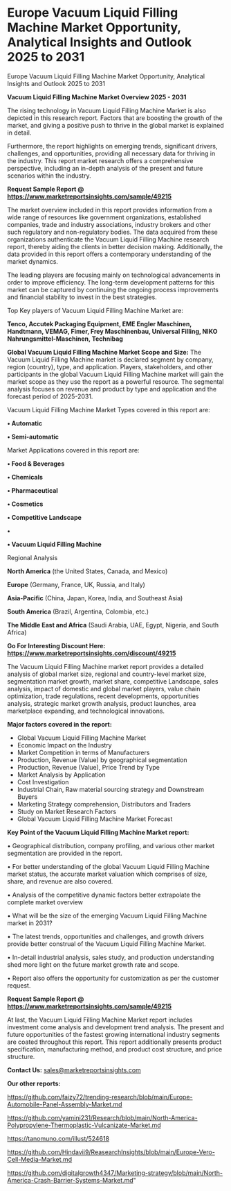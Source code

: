 # Europe Vacuum Liquid Filling Machine Market Opportunity, Analytical Insights and Outlook 2025 to 2031
 Europe Vacuum Liquid Filling Machine Market Opportunity, Analytical Insights and Outlook 2025 to 2031

<Strong> Vacuum Liquid Filling Machine Market Overview 2025 - 2031</strong>

The rising technology in Vacuum Liquid Filling Machine Market is also depicted in this research report. Factors that are boosting the growth of the market, and giving a positive push to thrive in the global market is explained in detail.

Furthermore, the report highlights on emerging trends, significant drivers, challenges, and opportunities, providing all necessary data for thriving in the industry. This report market research offers a comprehensive perspective, including an in-depth analysis of the present and future scenarios within the industry.

<strong>Request Sample Report @ <a href=https://www.marketreportsinsights.com/sample/49215>https://www.marketreportsinsights.com/sample/49215</a></strong>

The market overview included in this report provides information from a wide range of resources like government organizations, established companies, trade and industry associations, industry brokers and other such regulatory and non-regulatory bodies. The data acquired from these organizations authenticate the Vacuum Liquid Filling Machine research report, thereby aiding the clients in better decision making. Additionally, the data provided in this report offers a contemporary understanding of the market dynamics.

The leading players are focusing mainly on technological advancements in order to improve efficiency. The long-term development patterns for this market can be captured by continuing the ongoing process improvements and financial stability to invest in the best strategies.

Top Key players of Vacuum Liquid Filling Machine Market are:

<strong>Tenco, Accutek Packaging Equipment, EME Engler Maschinen, Handtmann, VEMAG, Fimer, Frey Maschinenbau, Universal Filling, NIKO Nahrungsmittel-Maschinen, Technibag</strong>

<strong><b>Global Vacuum Liquid Filling Machine Market Scope and Size:</b></strong>
The Vacuum Liquid Filling Machine market is declared segment by company, region (country), type, and application. Players, stakeholders, and other participants in the global Vacuum Liquid Filling Machine market will gain the market scope as they use the report as a powerful resource. The segmental analysis focuses on revenue and product by type and application and the forecast period of 2025-2031.

Vacuum Liquid Filling Machine Market Types covered in this report are:

<strong>•  Automatic

•  Semi-automatic</strong>

Market Applications covered in this report are:

<strong>•  Food & Beverages

•  Chemicals

•  Pharmaceutical

•  Cosmetics

•  Competitive Landscape

•  

•  Vacuum Liquid Filling Machine</strong> 

Regional Analysis

<strong>North America</strong> (the United States, Canada, and Mexico)

<strong>Europe</strong> (Germany, France, UK, Russia, and Italy)

<strong>Asia-Pacific</strong> (China, Japan, Korea, India, and Southeast Asia)

<strong>South America</strong> (Brazil, Argentina, Colombia, etc.)

<strong>The Middle East and Africa</strong> (Saudi Arabia, UAE, Egypt, Nigeria, and South Africa)

<strong>Go For Interesting Discount Here: <a href=https://www.marketreportsinsights.com/discount/49215>https://www.marketreportsinsights.com/discount/49215</a></strong>

The Vacuum Liquid Filling Machine market report provides a detailed analysis of global market size, regional and country-level market size, segmentation market growth, market share, competitive Landscape, sales analysis, impact of domestic and global market players, value chain optimization, trade regulations, recent developments, opportunities analysis, strategic market growth analysis, product launches, area marketplace expanding, and technological innovations.

<strong><b>Major factors covered in the report:</b></strong>
<ul>
  <li>Global Vacuum Liquid Filling Machine Market </li>
  <li>Economic Impact on the Industry</li>
  <li>Market Competition in terms of Manufacturers</li>
  <li>Production, Revenue (Value) by geographical segmentation</li>
  <li>Production, Revenue (Value), Price Trend by Type</li>
  <li>Market Analysis by Application</li>
  <li>Cost Investigation</li>
  <li>Industrial Chain, Raw material sourcing strategy and Downstream Buyers</li>
  <li>Marketing Strategy comprehension, Distributors and Traders</li>
  <li>Study on Market Research Factors</li>
  <li>Global Vacuum Liquid Filling Machine Market Forecast</li>
</ul>

<strong><b>Key Point of the Vacuum Liquid Filling Machine Market report:</b></strong>

• Geographical distribution, company profiling, and various other market segmentation are provided in the report.

• For better understanding of the global Vacuum Liquid Filling Machine market status, the accurate market valuation which comprises of size, share, and revenue are also covered.

• Analysis of the competitive dynamic factors better extrapolate the complete market overview

• What will be the size of the emerging Vacuum Liquid Filling Machine market in 2031?

• The latest trends, opportunities and challenges, and growth drivers provide better construal of the Vacuum Liquid Filling Machine Market.

• In-detail industrial analysis, sales study, and production understanding shed more light on the future market growth rate and scope.

• Report also offers the opportunity for customization as per the customer request.

<strong>Request Sample Report @ <a href=https://www.marketreportsinsights.com/sample/49215>https://www.marketreportsinsights.com/sample/49215</a></strong>

At last, the Vacuum Liquid Filling Machine Market report includes investment come analysis and development trend analysis. The present and future opportunities of the fastest growing international industry segments are coated throughout this report. This report additionally presents product specification, manufacturing method, and product cost structure, and price structure.

<strong>Contact Us:</strong>
sales@marketreportsinsights.com

<strong>Our other reports:</strong>

<a href=https://github.com/faizy72/trending-research/blob/main/Europe-Automobile-Panel-Assembly-Market.md>https://github.com/faizy72/trending-research/blob/main/Europe-Automobile-Panel-Assembly-Market.md</a>

<a href=https://github.com/yamini231/Research/blob/main/North-America-Polypropylene-Thermoplastic-Vulcanizate-Market.md>https://github.com/yamini231/Research/blob/main/North-America-Polypropylene-Thermoplastic-Vulcanizate-Market.md</a>

<a href=https://tanomuno.com/illust/524618>https://tanomuno.com/illust/524618</a>

<a href=https://github.com/Hindavii9/ReasearchInsights/blob/main/Europe-Vero-Cell-Media-Market.md>https://github.com/Hindavii9/ReasearchInsights/blob/main/Europe-Vero-Cell-Media-Market.md</a>

<a href=https://github.com/digitalgrowth4347/Marketing-strategy/blob/main/North-America-Crash-Barrier-Systems-Market.md>https://github.com/digitalgrowth4347/Marketing-strategy/blob/main/North-America-Crash-Barrier-Systems-Market.md</a>"
